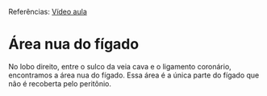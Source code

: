 Referências: [Vídeo aula](https://youtu.be/jQyPs0bFROU?si=JjhhpwwLYyPe5hjV)

# Área nua do fígado
No lobo direito, entre o sulco da veia cava e o ligamento coronário, encontramos a área nua do fígado. Essa área é a única parte do fígado que não é recoberta pelo peritônio. 



